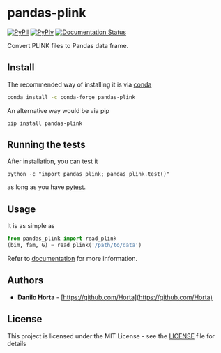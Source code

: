 # pandas-plink

[![PyPIl](https://img.shields.io/pypi/l/pandas-plink.svg?style=flat-square)](https://pypi.python.org/pypi/pandas-plink/)
[![PyPIv](https://img.shields.io/pypi/v/pandas-plink.svg?style=flat-square)](https://pypi.python.org/pypi/pandas-plink/)
[![Documentation Status](https://readthedocs.org/projects/pandas-plink/badge/?style=flat-square&version=latest)](https://pandas-plink.readthedocs.io/en/latest/)

Convert PLINK files to Pandas data frame.

## Install

The recommended way of installing it is via
[conda](http://conda.pydata.org/docs/index.html)

```bash
conda install -c conda-forge pandas-plink
```

An alternative way would be via pip

```
pip install pandas-plink
```

## Running the tests

After installation, you can test it
```
python -c "import pandas_plink; pandas_plink.test()"
```
as long as you have [pytest](http://docs.pytest.org/en/latest/).

## Usage

It is as simple as

```python
from pandas_plink import read_plink
(bim, fam, G) = read_plink('/path/to/data')
```

Refer to [documentation](http://pandas-plink.readthedocs.io/en/latest/)
for more information.

## Authors

* **Danilo Horta** - [https://github.com/Horta](https://github.com/Horta)

## License

This project is licensed under the MIT License - see the
[LICENSE](LICENSE) file for details
